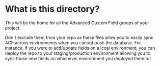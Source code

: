 # What is this directory?


This will be the home for all the Advanced Custom Field groups of your project.

Don't exclude them from your repo as these files allow you to easily sync ACF across environments when you cannot push the database. For instance, if you were to add/update fields on a lcoal environment, you can deploy the repo to your staging/production environment allowing you to sync those new fields on whichever environment you deployed them to!